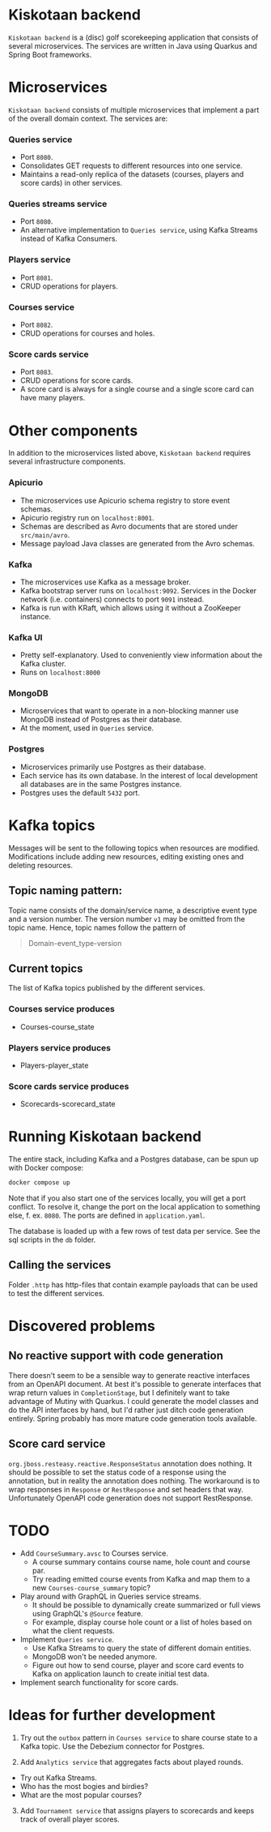 # Kiskotaan backend
`Kiskotaan backend` is a (disc) golf scorekeeping application that consists of several microservices. The services are written in Java using Quarkus and Spring Boot frameworks.


# Microservices
`Kiskotaan backend` consists of multiple microservices that implement a part of the overall domain context. The services are:

### Queries service
- Port `8080`.
- Consolidates GET requests to different resources into one service.
- Maintains a read-only replica of the datasets (courses, players and score cards) in other services.

### Queries streams service
- Port `8080`.
- An alternative implementation to `Queries service`, using Kafka Streams instead of Kafka Consumers.

### Players service
- Port `8081`.
- CRUD operations for players.

### Courses service
- Port `8082`.
- CRUD operations for courses and holes.

### Score cards service
- Port `8083`.
- CRUD operations for score cards.
- A score card is always for a single course and a single score card can have many players.


# Other components
In addition to the microservices listed above, `Kiskotaan backend` requires several infrastructure components.

### Apicurio
- The microservices use Apicurio schema registry to store event schemas.
- Apicurio registry run on `localhost:8001`.
- Schemas are described as Avro documents that are stored under `src/main/avro`.
- Message payload Java classes are generated from the Avro schemas.

### Kafka
- The microservices use Kafka as a message broker.
- Kafka bootstrap server runs on `localhost:9092`. Services in the Docker network (i.e. containers) connects to port `9091` instead.
- Kafka is run with KRaft, which allows using it without a ZooKeeper instance.

### Kafka UI
- Pretty self-explanatory. Used to conveniently view information about the Kafka cluster.
- Runs on `localhost:8000`

### MongoDB
- Microservices that want to operate in a non-blocking manner use MongoDB instead of Postgres as their database.
- At the moment, used in `Queries` service.

### Postgres
- Microservices primarily use Postgres as their database.
- Each service has its own database. In the interest of local development all databases are in the same Postgres instance.
- Postgres uses the default `5432` port.


# Kafka topics
Messages will be sent to the following topics when resources are modified. Modifications include adding new resources, editing existing ones and deleting resources.

## Topic naming pattern:
Topic name consists of the domain/service name, a descriptive event type and a version number. The version number `v1` may be omitted from the topic name. Hence, topic names follow the pattern of

> Domain-event_type-version

## Current topics
The list of Kafka topics published by the different services.

### Courses service produces
- Courses-course_state

### Players service produces
- Players-player_state

### Score cards service produces
- Scorecards-scorecard_state

# Running Kiskotaan backend
The entire stack, including Kafka and a Postgres database, can be spun up with Docker compose:

```bash
docker compose up
```

Note that if you also start one of the services locally, you will get a port conflict. To resolve it, change the port on the local application to something else, f. ex. `8080`. The ports are defined in `application.yaml`.

The database is loaded up with a few rows of test data per service. See the sql scripts in the `db` folder.

## Calling the services
Folder `.http` has http-files that contain example payloads that can be used to test the different services.

# Discovered problems

## No reactive support with code generation
There doesn't seem to be a sensible way to generate reactive interfaces from an OpenAPI document. At best it's possible to generate interfaces that wrap return values in `CompletionStage`, but I definitely want to take advantage of Mutiny with Quarkus. I could generate the model classes and do the API interfaces by hand, but I'd rather just ditch code generation entirely. Spring probably has more mature code generation tools available.

## Score card service
`org.jboss.resteasy.reactive.ResponseStatus` annotation does nothing. It should be possible to set the status code of a response using the annotation, but in reality the annotation does nothing. The workaround is to wrap responses in `Response` or `RestResponse` and set headers that way. Unfortunately OpenAPI code generation does not support RestResponse.

# TODO
- Add `CourseSummary.avsc` to Courses service.
  - A course summary contains course name, hole count and course par.
  - Try reading emitted course events from Kafka and map them to a new `Courses-course_summary` topic?
- Play around with GraphQL in Queries service streams.
  - It should be possible to dynamically create summarized or full views using GraphQL's `@Source` feature.
  - For example, display course hole count or a list of holes based on what the client requests.
- Implement `Queries service`.
  - Use Kafka Streams to query the state of different domain entities.
  - MongoDB won't be needed anymore.
  - Figure out how to send course, player and score card events to Kafka on application launch to create initial test data.
- Implement search functionality for score cards.

# Ideas for further development
1. Try out the `outbox` pattern in `Courses service` to share course state to a Kafka topic. Use the Debezium connector for Postgres. 

2. Add `Analytics service` that aggregates facts about played rounds. 
  - Try out Kafka Streams.
  - Who has the most bogies and birdies? 
  - What are the most popular courses?

3. Add `Tournament service` that assigns players to scorecards and keeps track
   of overall player scores.
